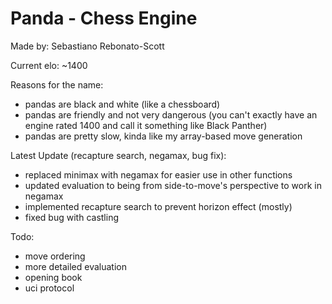 # Panda - Chess Engine
Made by: Sebastiano Rebonato-Scott

Current elo: ~1400

Reasons for the name:
- pandas are black and white (like a chessboard)
- pandas are friendly and not very dangerous (you can't exactly have an engine rated 1400 and call it something like Black Panther)
- pandas are pretty slow, kinda like my array-based move generation

Latest Update (recapture search, negamax, bug fix):
- replaced minimax with negamax for easier use in other functions
- updated evaluation to being from side-to-move's perspective to work in negamax
- implemented recapture search to prevent horizon effect (mostly)
- fixed bug with castling

Todo:
- move ordering
- more detailed evaluation
- opening book
- uci protocol


